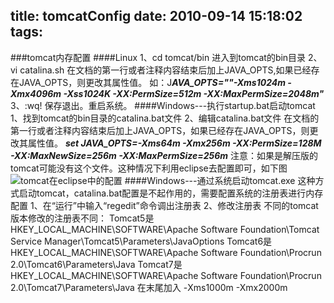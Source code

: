 title: tomcatConfig
date: 2010-09-14 15:18:02
tags:
---
###tomcat内存配置
####Linux
1、cd tomcat/bin
进入到tomcat的bin目录
2、vi catalina.sh
在文档的第一行或者注释内容结束后加上JAVA_OPTS,如果已经存在JAVA_OPTS，则更改其属性值。
如：J***AVA_OPTS=""-Xms1024m -Xmx4096m -Xss1024K -XX:PermSize=512m -XX:MaxPermSize=2048m"***
3、:wq!
保存退出。重启系统。
####Windows---执行startup.bat启动tomcat
1、找到tomcat的bin目录的catalina.bat文件
2、编辑catalina.bat文件
在文档的第一行或者注释内容结束后加上JAVA_OPTS，如果已经存在JAVA_OPTS，则更改其属性值。
***set JAVA_OPTS=-Xms64m -Xmx256m -XX:PermSize=128M -XX:MaxNewSize=256m -XX:MaxPermSize=256m***
注意：如果是解压版的tomcat可能没有这个文件。这种情况下利用eclipse去配置即可，如下图
![tomcat在eclipse中的配置](../../../../images/tomcat.png)
####Windows---通过系统启动tomcat.exe
这种方式启动tomcat，catalina.bat配置是不起作用的，需要配置系统的注册表进行内存配置
1、在“运行”中输入“regedit”命令调出注册表
2、修改注册表
不同的tomcat版本修改的注册表不同：
Tomcat5是
HKEY_LOCAL_MACHINE\SOFTWARE\Apache Software Foundation\Tomcat Service Manager\Tomcat5\Parameters\JavaOptions
Tomcat6是
HKEY_LOCAL_MACHINE\SOFTWARE\Apache Software Foundation\Procrun 2.0\Tomcat6\Parameters\Java
Tomcat7是
HKEY_LOCAL_MACHINE\SOFTWARE\Apache Software Foundation\Procrun 2.0\Tomcat7\Parameters\Java
在末尾加入 -Xms1000m -Xmx2000m

